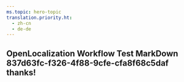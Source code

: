 ```yaml
---
ms.topic: hero-topic
translation.priority.ht: 
  - zh-cn
  - de-de
---
```

## OpenLocalization Workflow Test MarkDown 837d63fc-f326-4f88-9cfe-cfa8f68c5daf thanks!
